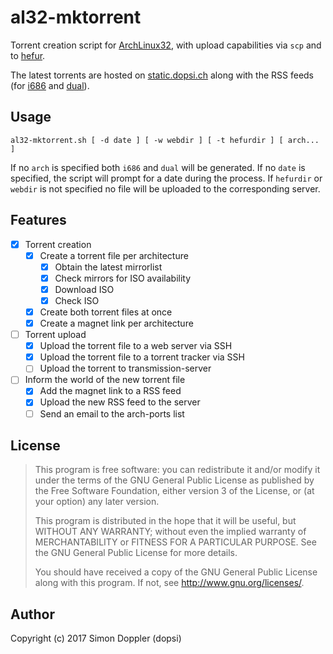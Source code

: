 # al32-mktorrent

Torrent creation script for [ArchLinux32](https://archlinux32.org), with upload
capabilities via `scp` and to [hefur](https://github.com/abique/hefur).

The latest torrents are hosted on [static.dopsi.ch](https://static.dopsi.ch/al32/)
along with the RSS feeds (for [i686](https://static.dopsi.ch/al32/feed_i686.rss) and
[dual](https://static.dopsi.ch/al32/feed_dual.rss)).

## Usage

    al32-mktorrent.sh [ -d date ] [ -w webdir ] [ -t hefurdir ] [ arch... ]

If no `arch` is specified both `i686` and `dual` will be generated.
If no `date` is specified, the script will prompt for a date during the process.
If `hefurdir` or `webdir` is not specified no file will be uploaded to 
the corresponding server.

## Features

  * [X] Torrent creation
    * [X] Create a torrent file per architecture
      * [X] Obtain the latest mirrorlist
      * [X] Check mirrors for ISO availability
      * [X] Download ISO
      * [X] Check ISO
    * [X] Create both torrent files at once
    * [X] Create a magnet link per architecture
  * [ ] Torrent upload
    * [X] Upload the torrent file to a web server via SSH
    * [X] Upload the torrent file to a torrent tracker via SSH
    * [ ] Upload the torrent to transmission-server
  * [ ] Inform the world of the new torrent file
    * [X] Add the magnet link to a RSS feed
    * [X] Upload the new RSS feed to the server
    * [ ] Send an email to the arch-ports list

## License

> This program is free software: you can redistribute it and/or modify
> it under the terms of the GNU General Public License as published by
> the Free Software Foundation, either version 3 of the License, or
> (at your option) any later version.
>
> This program is distributed in the hope that it will be useful,
> but WITHOUT ANY WARRANTY; without even the implied warranty of
> MERCHANTABILITY or FITNESS FOR A PARTICULAR PURPOSE.  See the
> GNU General Public License for more details.
>
> You should have received a copy of the GNU General Public License
> along with this program.  If not, see <http://www.gnu.org/licenses/>.

## Author

Copyright (c) 2017 Simon Doppler (dopsi)
